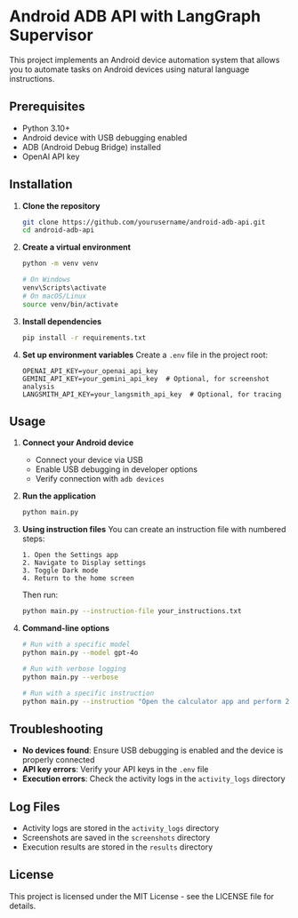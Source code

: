 # Android ADB API with LangGraph Supervisor

This project implements an Android device automation system that allows you to automate tasks on Android devices using natural language instructions.

## Prerequisites

- Python 3.10+
- Android device with USB debugging enabled
- ADB (Android Debug Bridge) installed
- OpenAI API key

## Installation

1. **Clone the repository**
   ```bash
   git clone https://github.com/yourusername/android-adb-api.git
   cd android-adb-api
   ```

2. **Create a virtual environment**
   ```bash
   python -m venv venv
   
   # On Windows
   venv\Scripts\activate
   # On macOS/Linux
   source venv/bin/activate
   ```

3. **Install dependencies**
   ```bash
   pip install -r requirements.txt
   ```

4. **Set up environment variables**
   Create a `.env` file in the project root:
   ```
   OPENAI_API_KEY=your_openai_api_key
   GEMINI_API_KEY=your_gemini_api_key  # Optional, for screenshot analysis
   LANGSMITH_API_KEY=your_langsmith_api_key  # Optional, for tracing
   ```

## Usage

1. **Connect your Android device**
   - Connect your device via USB
   - Enable USB debugging in developer options
   - Verify connection with `adb devices`

2. **Run the application**
   ```bash
   python main.py
   ```

3. **Using instruction files**
   You can create an instruction file with numbered steps:
   ```
   1. Open the Settings app
   2. Navigate to Display settings
   3. Toggle Dark mode
   4. Return to the home screen
   ```

   Then run:
   ```bash
   python main.py --instruction-file your_instructions.txt
   ```

4. **Command-line options**
   ```bash
   # Run with a specific model
   python main.py --model gpt-4o
   
   # Run with verbose logging
   python main.py --verbose
   
   # Run with a specific instruction
   python main.py --instruction "Open the calculator app and perform 2+2"
   ```

## Troubleshooting

- **No devices found**: Ensure USB debugging is enabled and the device is properly connected
- **API key errors**: Verify your API keys in the `.env` file
- **Execution errors**: Check the activity logs in the `activity_logs` directory

## Log Files

- Activity logs are stored in the `activity_logs` directory
- Screenshots are saved in the `screenshots` directory
- Execution results are stored in the `results` directory

## License

This project is licensed under the MIT License - see the LICENSE file for details.
